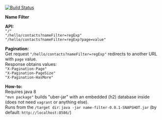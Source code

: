 [![Build Status](https://travis-ci.org/Igor-ua/name-filter.svg?branch=master)](https://travis-ci.org/Igor-ua/name-filter)

**Name Filter**

**API:**</br>
`"/"`</br>
`"/hello/contacts?nameFilter=regExp"`</br>
`"/hello/contacts?nameFilter=regExp?page=value"`</br>

**Pagination:**</br>
Get request `"/hello/contacts?nameFilter=regExp"` redirects to another URL with `page` value.<br>
Response obtains values:<br>
`"X-Pagination-Page"`</br>
`"X-Pagination-PageSize"`</br>
`"X-Pagination-HasMore"`</br>

**How-to:**</br>
Requires java 8<br>
`"mvn package"` builds "uber-jar" with an embedded (h2) database inside (does not need `vagrant` or anything else).<br>
Runs from the `/target dir`: `java -jar name-filter-0.0.1-SNAPSHOT.jar` (by default: `http://localhost:8586/`)
